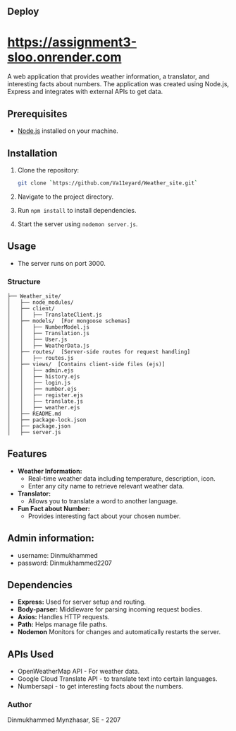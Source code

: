 ## Deploy
# https://assignment3-sloo.onrender.com

A web application that provides weather information, a translator, and interesting facts about numbers. The application was created using Node.js, Express and integrates with external APIs to get data.

## Prerequisites

- [Node.js](https://nodejs.org/) installed on your machine.

## Installation

1. Clone the repository:

   ```bash
   git clone `https://github.com/Va11eyard/Weather_site.git`

2. Navigate to the project directory.
3. Run `npm install` to install dependencies.
4. Start the server using `nodemon server.js`.

## Usage
- The server runs on port 3000.


### Structure
```
├── Weather_site/
│   ├── node_modules/
│   ├── client/
│   │   ├── TranslateClient.js
│   ├── models/  [For mongoose schemas]
│   │   ├── NumberModel.js
│   │   ├── Translation.js
│   │   ├── User.js
│   │   ├── WeatherData.js
│   ├── routes/  [Server-side routes for request handling]
│   │   ├── routes.js
│   ├── views/  [Contains client-side files (ejs)]
│   │   ├── admin.ejs
│   │   ├── history.ejs
│   │   ├── login.js
│   │   ├── number.ejs
│   │   ├── register.ejs
│   │   ├── translate.js
│   │   ├── weather.ejs
│   ├── README.md
│   ├── package-lock.json
│   ├── package.json
│   ├── server.js
```


## Features
- **Weather Information:**
  - Real-time weather data including temperature, description, icon.
  - Enter any city name to retrieve relevant weather data.
- **Translator:**
  - Allows you to translate a word to another language.
- **Fun Fact about Number:**
  - Provides interesting fact about your chosen number.

## Admin information:
- username: Dinmukhammed
- password: Dinmukhammed2207

## Dependencies
- **Express:** Used for server setup and routing.
- **Body-parser:** Middleware for parsing incoming request bodies.
- **Axios:** Handles HTTP requests.
- **Path:** Helps manage file paths.
- **Nodemon** Monitors for changes and automatically restarts the server.

## APIs Used
- OpenWeatherMap API - For weather data.
- Google Cloud Translate API - to translate text into certain languages.
- Numbersapi - to get interesting facts about the numbers.


### Author
Dinmukhammed Mynzhasar, SE - 2207
